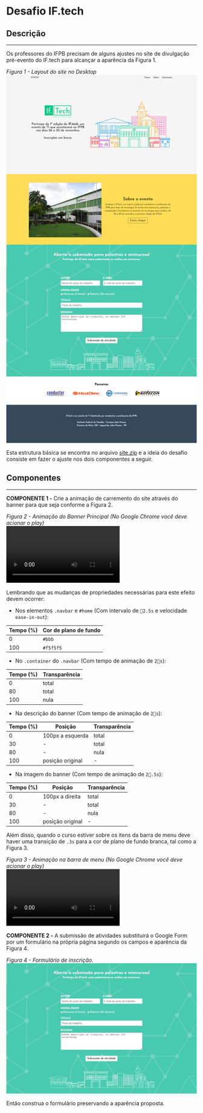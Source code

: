 # Desafio IF.tech

## Descrição
---

Os professores do IFPB precisam de alguns ajustes no site de divulgação pré-evento do IF.tech para alcançar a aparência da Figura 1.

*Figura 1 - Layout do site no Desktop*<br>
![Layout do site](assets/layout-desktop.png)

Esta estrutura básica se encontra no arquivo [site.zip](site.zip) e a ideia do desafio consiste em fazer o ajuste nos dois componentes a seguir.

## Componentes
---

**COMPONENTE 1 -** Crie a animação de carremento do site através do banner para que seja conforme a Figura 2.

*Figura 2 - Animação do Banner Principal (No Google Chrome você deve acionar o play)*<br>
<video autoplay loop controls>
  <source src="assets/banner.mp4" type="video/mp4">
</video>

Lembrando que as mudanças de propriedades necessárias para este efeito devem ocorrer:

- Nos elementos `.navbar` e `#home` (Com intervalo de `2.5s` e velocidade `ease-in-out`):

| Tempo (%) | Cor de plano de fundo |
|-|-|
| 0 | `#bbb` |
| 100 | `#f5f5f5` |

- No `.container` do `.navbar` (Com tempo de animação de `2s`):

| Tempo (%) | Transparência |
|-|-|
| 0 | total |
| 80 | total |
| 100 | nula |

- Na descrição do banner (Com tempo de animação de `2s`):

| Tempo (%) | Posição | Transparência |
|-|-|-|
| 0 | 100px a esquerda | total |
| 30 | - | total |
| 80 | - | nula |
| 100 | posição original | - |

- Na imagem do banner (Com tempo de animação de `2.5s`):

| Tempo (%) | Posição | Transparência |
|-|-|-|
| 0 | 100px a direita | total |
| 30 | - | total |
| 80 | - | nula |
| 100 | posição original | - |

Além disso, quando o curso estiver sobre os itens da barra de menu deve haver uma transição de `.3s` para a cor de plano de fundo branca, tal como a Figura 3.

*Figura 3 - Animação na barra de menu (No Google Chrome você deve acionar o play)*<br>
<video autoplay loop controls>
  <source src="assets/navbar.mp4" type="video/mp4">
</video>

**COMPONENTE 2 -**  A submissão de atividades substituirá o Google Form por um formulário na própria página segundo os campos e aparência da Figura 4.

*Figura 4 - Formulário de inscrição.*<br>
![Formulário](assets/form.png)

Então construa o formulário preservando a aparência proposta.

<br>
<br>

<!-- > [Alternativa de resposta](site-response/) -->